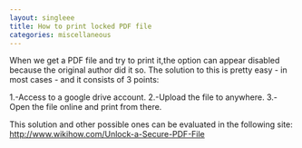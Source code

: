```yaml
---
layout: singleee
title: How to print locked PDF file
categories: miscellaneous
---
```



When we get a PDF file and try to print it,the option can appear disabled because the original author did it so. 
The solution to this is pretty easy - in most cases - and it  consists of 3 points:

1.-Access to a google drive account.
2.-Upload the file to anywhere.
3.-Open the file online and print from there.

This solution and other possible ones can be evaluated in the following site: <a href='http://www.wikihow.com/Unlock-a-Secure-PDF-File'>http://www.wikihow.com/Unlock-a-Secure-PDF-File<a>